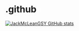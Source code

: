 # .github

[![JackMcLeanGSY GitHub stats](https://github-readme-stats.vercel.app/api?username=JackMcLeanGSY)](https://github.com/JackMcLeanGSY/github-readme-stats)
